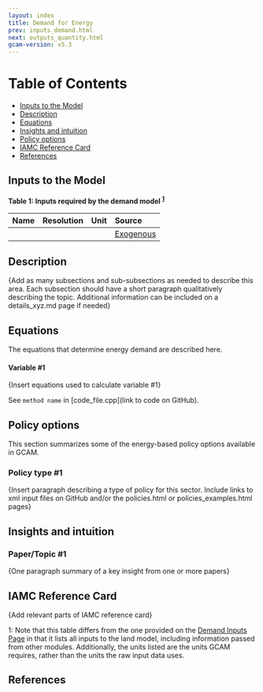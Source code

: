 ```yaml
---
layout: index
title: Demand for Energy
prev: inputs_demand.html
next: outputs_quantity.html
gcam-version: v5.3 
---
```


# Table of Contents

- [Inputs to the Model](#inputs-to-the-model)
- [Description](#description)
- [Equations](#equations)
- [Insights and intuition](#insights-and-intuition)
- [Policy options](#policy-options)
- [IAMC Reference Card](#iamc-reference-card)
- [References](#references)

## Inputs to the Model
**Table 1: Inputs required by the demand model <sup>[1](#table_footnote)</sup>**

| Name | Resolution | Unit | Source |
| :--- | :--- | :--- | :--- |
|  |  |  | [Exogenous](inputs_demand.html) |


## Description

{Add as many subsections and sub-subsections as needed to describe this area. Each subsection should have a short paragraph qualitatively describing the topic. Additional information can be included on a details_xyz.md page if needed}


## Equations 
The equations that determine energy demand are described here.

#### Variable #1

{Insert equations used to calculate variable #1}

See `method name` in [code_file.cpp](link to code on GitHub).

## Policy options 
This section summarizes some of the energy-based policy options available in GCAM. 

### Policy type #1

{Insert paragraph describing a type of policy for this sector. Include links to xml input files on GitHub and/or the policies.html or policies_examples.html pages}

## Insights and intuition

### Paper/Topic #1

{One paragraph summary of a key insight from one or more papers}

## IAMC Reference Card

{Add relevant parts of IAMC reference card}

<a name="table_footnote">1</a>: Note that this table differs from the one provided on the [Demand Inputs Page](inputs_demand.html#description) in that it lists all inputs to the land model, including information passed from other modules. Additionally, the units listed are the units GCAM requires, rather than the units the raw input data uses.

## References


